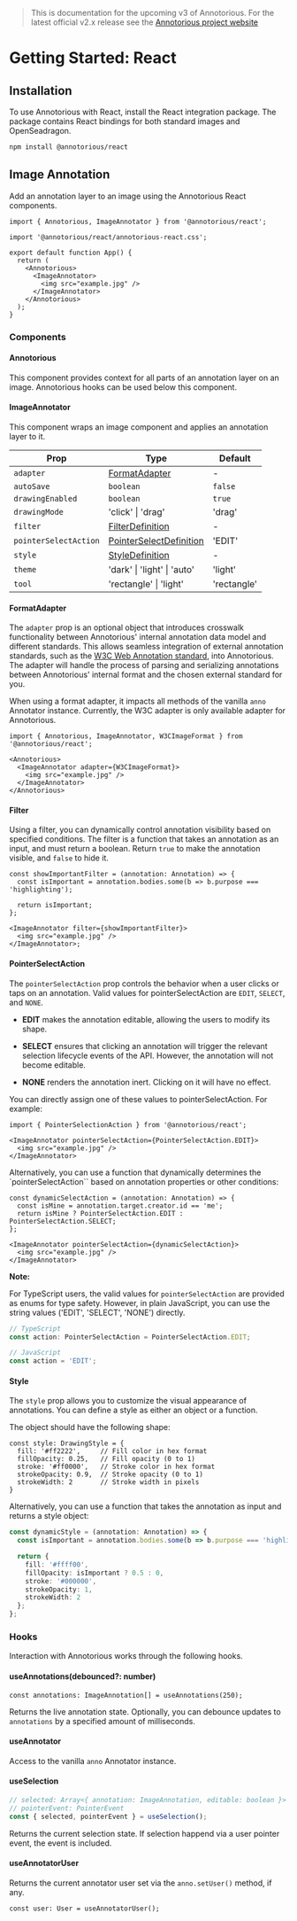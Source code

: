 > This is documentation for the upcoming v3 of Annotorious. For the latest official v2.x release see the [Annotorious project website](_https://annotorious.github.io_)

# Getting Started: React
## Installation
To use Annotorious with React, install the React integration package. The package contains React bindings for both standard images and OpenSeadragon. 

```bash
npm install @annotorious/react
```

## Image Annotation
Add an annotation layer to an image using the Annotorious React components. 

```tsx
import { Annotorious, ImageAnnotator } from '@annotorious/react';

import '@annotorious/react/annotorious-react.css';

export default function App() {
  return (
    <Annotorious>
      <ImageAnnotator>
        <img src="example.jpg" />
      </ImageAnnotator>
    </Annotorious>
  );
}
```

### Components

#### Annotorious
This component provides context for all parts of an annotation layer on an image. Annotorious hooks can be used below this component.

#### ImageAnnotator
This component wraps an image component and applies an annotation layer to it.

| Prop                  | Type                                            | Default     |
|-----------------------|-------------------------------------------------|-------------|
| `adapter`             | [FormatAdapter](#formatadapter)                 | -           |
| `autoSave`            | `boolean`                                       | `false`     |
| `drawingEnabled`      | `boolean`                                       | `true`      |
| `drawingMode`         | 'click' \| 'drag'                               | 'drag'      |
| `filter`              | [FilterDefinition](#filter)                     | -           |
| `pointerSelectAction` | [PointerSelectDefinition](#pointerselectaction) | 'EDIT'      |
| `style`               | [StyleDefinition](#style)                       | -           |
| `theme`               | 'dark' \| 'light' \| 'auto'                     | 'light'     |
| `tool`                | 'rectangle' \| 'light'                          | 'rectangle' |
 
#### FormatAdapter

The `adapter` prop is an optional object that introduces crosswalk functionality between Annotorious' internal annotation data model and different standards. This allows seamless integration of external annotation standards, such as the [W3C Web Annotation standard](https://www.w3.org/TR/annotation-model/), into Annotorious. The adapter will handle the process of parsing and serializing annotations between Annotorious' internal format and the chosen external standard for you. 

When using a format adapter, it impacts all methods of the vanilla `anno` Annotator instance. Currently, the W3C adapter is only available adapter for Annotorious.

```tsx
import { Annotorious, ImageAnnotator, W3CImageFormat } from '@annotorious/react';

<Annotorious>
  <ImageAnnotator adapter={W3CImageFormat}>
    <img src="example.jpg" />
  </ImageAnnotator>
</Annotorious>

```

#### Filter

Using a filter, you can dynamically control annotation visibility based on specified conditions. The filter is a function that takes an annotation as an input, and must return a boolean. Return `true` to make the annotation visible, and `false` to hide it.

```tsx
const showImportantFilter = (annotation: Annotation) => {
  const isImportant = annotation.bodies.some(b => b.purpose === 'highlighting');

  return isImportant;
};

<ImageAnnotator filter={showImportantFilter}>
  <img src="example.jpg" />
</ImageAnnotator>;
```

#### PointerSelectAction

The `pointerSelectAction` prop controls the behavior when a user clicks or taps on an annotation. Valid values for pointerSelectAction are `EDIT`, `SELECT`, and `NONE`.

- __EDIT__ makes the annotation editable, allowing the users to modify its shape.

- __SELECT__ ensures that clicking an annotation will trigger the relevant selection lifecycle events of the API. However, the annotation will not become editable.

- __NONE__ renders the annotation inert. Clicking on it will have no effect.

You can directly assign one of these values to pointerSelectAction. For example:

```tsx
import { PointerSelectionAction } from '@annotorious/react'; 

<ImageAnnotator pointerSelectAction={PointerSelectAction.EDIT}>
  <img src="example.jpg" />
</ImageAnnotator>
```

Alternatively, you can use a function that dynamically determines the `pointerSelectAction`` based on annotation properties or other conditions:

```tsx
const dynamicSelectAction = (annotation: Annotation) => {
  const isMine = annotation.target.creator.id == 'me';
  return isMine ? PointerSelectAction.EDIT : PointerSelectAction.SELECT;
};

<ImageAnnotator pointerSelectAction={dynamicSelectAction}>
  <img src="example.jpg" />
</ImageAnnotator>
```

__Note:__

For TypeScript users, the valid values for `pointerSelectAction` are provided as enums for type safety. However, in plain JavaScript, you can use the string values ('EDIT', 'SELECT', 'NONE') directly.

```ts 
// TypeScript
const action: PointerSelectAction = PointerSelectAction.EDIT;

// JavaScript
const action = 'EDIT';
```

#### Style

The `style` prop allows you to customize the visual appearance of annotations. You can define a style as either an object or a function.

The object should have the following shape:

```tsx
const style: DrawingStyle = {
  fill: '#ff2222',     // Fill color in hex format
  fillOpacity: 0.25,   // Fill opacity (0 to 1)
  stroke: '#ff0000',   // Stroke color in hex format
  strokeOpacity: 0.9,  // Stroke opacity (0 to 1)
  strokeWidth: 2       // Stroke width in pixels
}
```

Alternatively, you can use a function that takes the annotation as input and returns a style object:

```ts
const dynamicStyle = (annotation: Annotation) => {
  const isImportant = annotation.bodies.some(b => b.purpose === 'highlighting');

  return {
    fill: '#ffff00',
    fillOpacity: isImportant ? 0.5 : 0,
    stroke: '#000000',
    strokeOpacity: 1,
    strokeWidth: 2
  };
};
```

### Hooks
Interaction with Annotorious works through the following hooks.

#### useAnnotations(debounced?: number)

```tsx
const annotations: ImageAnnotation[] = useAnnotations(250);
```
Returns the live annotation state. Optionally, you can debounce updates to `annotations` by a specified amount of milliseconds.

#### useAnnotator
Access to the vanilla `anno` Annotator instance.

#### useSelection

```ts
// selected: Array<{ annotation: ImageAnnotation, editable: boolean }>
// pointerEvent: PointerEvent
const { selected, pointerEvent } = useSelection();
```
Returns the current selection state. If selection happend via a user pointer event, the event is included.

#### useAnnotatorUser
Returns the current annotator user set via the `anno.setUser()` method, if any.

```tsx
const user: User = useAnnotatorUser();
```
